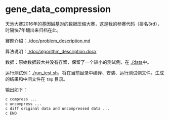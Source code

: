 # gene_data_compression

天池大赛2016年的基因碱基对的数据压缩大赛，这是我的参赛代码（排名3rd），时隔快7年翻出来归档在此。

赛题介绍：[./doc/problem_description.md](doc/problem_description.md)

算法说明：[./doc/algorithm_description.docx](doc/algorithm_description.docx)

数据：原始数据较大并没有存留，保留了一个较小的测试例，在 [./data](./data)中。

运行测试例：[./run_test.sh](./run_test.sh)，将在当前目录中编译、安装、运行测试例文件。生成的结果和中间文件在 `tmp` 目录。

输出如下：
```bash
c compress ...
c uncompress ...
c diff original data and uncompressed data ...
c END
```
